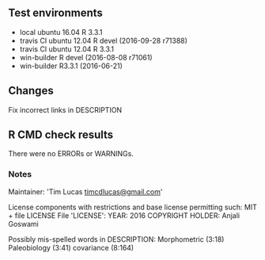 ## Test environments
* local ubuntu 16.04 R 3.3.1 
* travis CI ubuntu 12.04 R devel (2016-09-28 r71388)
* travis CI ubuntu 12.04 R 3.3.1
* win-builder R devel (2016-08-08 r71061)
* win-builder R3.3.1 (2016-06-21)


## Changes
Fix incorrect links in DESCRIPTION


## R CMD check results
There were no ERRORs or WARNINGs. 

### Notes

Maintainer: 'Tim Lucas <timcdlucas@gmail.com>'

License components with restrictions and base license permitting such:
  MIT + file LICENSE
File 'LICENSE':
  YEAR: 2016
  COPYRIGHT HOLDER: Anjali Goswami

Possibly mis-spelled words in DESCRIPTION:
  Morphometric (3:18)
  Paleobiology (3:41)
  covariance (8:164)


